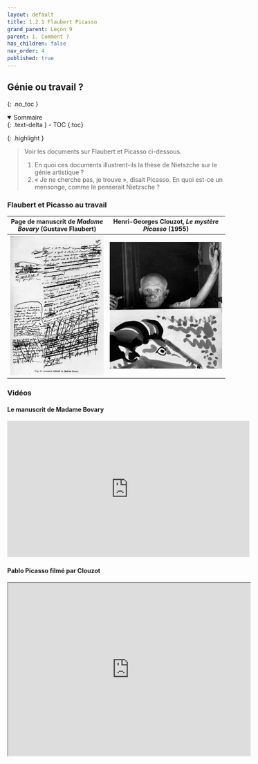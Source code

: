 ```yaml
---
layout: default
title: 1.2.1 Flaubert Picasso
grand_parent: Leçon 9
parent: 1. Comment ?
has_children: false
nav_order: 4
published: true
---
```

## Génie ou travail ?
{: .no_toc }

<details open markdown="block">
  <summary>
    Sommaire
  </summary>
  {: .text-delta }
- TOC
{:toc}
</details>



{: .highlight }
> Voir les documents sur Flaubert et Picasso ci-dessous.   
> 1. En quoi ces documents illustrent-ils la thèse de Nietszche sur le génie artistique ?  
> 2. « Je ne cherche pas, je trouve », disait Picasso. En quoi est-ce un mensonge, comme le penserait Nietzsche ? 

### Flaubert et Picasso au travail

 

| Page de manuscrit de *Madame Bovary* (Gustave Flaubert) |  Henri-Georges Clouzot, *Le mystère Picasso* (1955)  |
|--------|-----------|
| <center><a href="../../assets/img/art/flaubert-manuscrit.png" target="_blank"><img src="../../assets/img/art/flaubert-manuscrit.png" style="zoom:100%;" /></a></center>  |  <center><a href="../../assets/img/art/picasso.jpeg" target="_blank"><img src="../../assets/img/art/picasso.jpeg" style="zoom:100%;" /></a></center>   |

### Vidéos

#### Le manuscrit de Madame Bovary

<iframe width="560" height="315" src="https://www.youtube.com/embed/WOeXA8E0MQY?si=XziCjm4ylUwc5CCa" title="YouTube video player" frameborder="0" allow="accelerometer; autoplay; clipboard-write; encrypted-media; gyroscope; picture-in-picture; web-share" referrerpolicy="strict-origin-when-cross-origin" allowfullscreen></iframe>

#### Pablo Picasso filmé par Clouzot

<iframe src="https://drive.google.com/file/d/12GMO9H-710fbqNlO-4QZ_87-uIf_4f0M/preview" width="560" height="400" allow="autoplay"></iframe>


